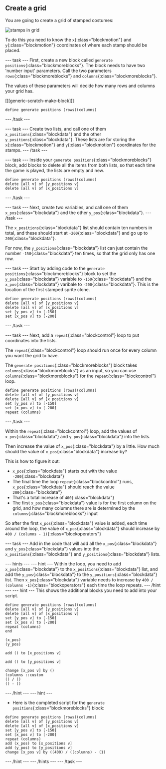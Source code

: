 ## Create a grid

You are going to create a grid of stamped costumes:

![stamps in grid](images/stamp_grid.png)
	
To do this you need to know the `x`{:class="blockmotion"} and `y`{:class="blockmotion"} coordinates of where each stamp should be placed.

--- task ---
First, create a new block called `generate positions`{:class="blockmoreblocks"}. The block needs to have two 'number input' parameters. Call the two parameters `rows`{:class="blockmoreblocks"} and `columns`{:class="blockmoreblocks"}.

The values of these parameters will decide how many rows and columns your grid has.

[[[generic-scratch-make-block]]]

```blocks
define generate positions (rows)(columns)
```
--- /task ---

--- task ---
Create two lists, and call one of them `x_positions`{:class="blockdata"} and the other `y_positions`{:class="blockdata"}. These lists are for storing the `x`{:class="blockmotion"} and `y`{:class="blockmotion"} coordinates for the stamps.
--- /task ---

--- task ---
Inside your `generate positions`{:class="blockmoreblocks"} block, add blocks to delete all the items from both lists, so that each time the game is played, the lists are empty and new.

```blocks
define generate positions (rows)(columns)
delete [all v] of [y_positions v]
delete [all v] of [x_positions v]
```
--- /task ---

--- task ---
Next, create two variables, and call one of them `x_pos`{:class="blockdata"} and the other `y_pos`{:class="blockdata"}.
--- /task ---

The `x_positions`{:class="blockdata"} list should contain ten numbers in total, and these should start at `-200`{:class="blockdata"} and go up to `200`{:class="blockdata"}.

For now, the `y_positions`{:class="blockdata"} list can just contain the number `-150`{:class="blockdata"} ten times, so that the grid only has one row.

--- task ---
Start by adding code to the `generate positions`{:class="blockmoreblocks"} block to set the `y_pos`{:class="blockdata"} variable to `-150`{:class="blockdata"} and the `x_pos`{:class="blockdata"} varibale to `-200`{:class="blockdata"}. This is the location of the first stamped sprite clone.

```blocks
define generate positions (rows)(columns)
delete [all v] of [y_positions v]
delete [all v] of [x_positions v]
set [y_pos v] to [-150]
set [x_pos v] to [-200]
```
--- /task ---

--- task ---
Next, add a `repeat`{:class="blockcontrol"} loop to put coordinates into the lists.

The `repeat`{:class="blockcontrol"} loop should run once for every column you want the grid to have.

The `generate positions`{:class="blockmoreblocks"} block takes `columns`{:class="blockmoreblocks"} as an input, so you can use `columns`{:class="blockmoreblocks"} for the `repeat`{:class="blockcontrol"} loop.

```blocks
define generate positions (rows)(columns)
delete [all v] of [y_positions v]
delete [all v] of [x_positions v]
set [y_pos v] to [-150]
set [x_pos v] to [-200]
repeat (columns)
```
--- /task ---
	
Within the `repeat`{:class="blockcontrol"} loop, add the values of `x_pos`{:class="blockdata"} and `y_pos`{:class="blockdata"} into the lists.

Then increase the value of `x_pos`{:class="blockdata"} by a little. How much should the value of `x_pos`{:class="blockdata"} increase by?

This is how to figure it out:
  - `x_pos`{:class="blockdata"} starts out with the value `-200`{:class="blockdata"}
  - The final time the loop `repeat`{:class="blockcontrol"} runs, `x_pos`{:class="blockdata"} should reach the value `200`{:class="blockdata"}
  - That's a total increase of `400`{:class="blockdata"}
  - The first `x_pos`{:class="blockdata"} value is for the first column on the grid, and how many columns there are is determined by the `columns`{:class="blockmoreblocks"} input

So after the first `x_pos`{:class="blockdata"} value is added, each time around the loop, the value of `x_pos`{:class="blockdata"} should increase by `400 / (columns - 1)`{:class="blockoperators"}

--- task ---
Add in the code that will add all the `x_pos`{:class="blockdata"} and `y_pos`{:class="blockdata"} values into the `x_positions`{:class="blockdata"} and `y_positions`{:class="blockdata"} lists.
	
--- hints --- --- hint ---
Within the loop, you need to add `x_pos`{:class="blockdata"} to the `x_positions`{:class="blockdata"} list, and add the `y_pos`{:class="blockdata"} to the `y_positions`{:class="blockdata"} list.
Then `x_pos`{:class="blockdata"} variable needs to increase by `400 / (columns -1)`{:class="blockoperators"} each time the loop repeats.
--- /hint --- --- hint ---
This shows the additional blocks you need to add into your script.

```blocks
define generate positions (rows)(columns)
delete [all v] of [y_positions v]
delete [all v] of [x_positions v]
set [y_pos v] to [-150]
set [x_pos v] to [-200]
repeat (columns)
end

(x_pos)
(y_pos)

add () to [x_positions v]

add () to [y_positions v]

change [x_pos v] by ()
(columns ::custom
() / () 
() - ()
```
--- /hint --- --- hint ---

- Here is the completed script for the `generate positions`{:class="blockmoreblocks"} block:
```blocks
define generate positions (rows)(columns)
delete [all v] of [y_positions v]
delete [all v] of [x_positions v]
set [y_pos v] to [-150]
set [x_pos v] to [-200]
repeat (columns)
add (x_pos) to [x_positions v]
add (y_pos) to [y_positions v]
change [x_pos v] by ((400) / ((columns) - (1)
```
--- /hint --- --- /hints ---
--- /task ---
